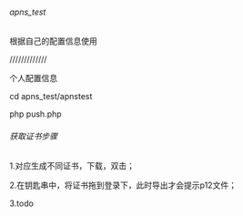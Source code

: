###### apns_test
根据自己的配置信息使用

/////////////

个人配置信息

cd apns_test/apnstest

php push.php


###### 获取证书步骤
1.对应生成不同证书，下载，双击；

2.在钥匙串中，将证书拖到登录下，此时导出才会提示p12文件；

3.todo
